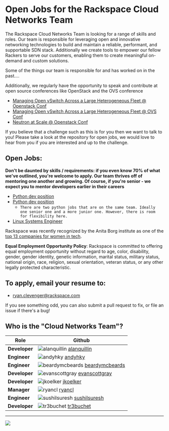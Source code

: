 # Open Jobs for the Rackspace Cloud Networks Team

The Rackspace Cloud Networks Team is looking for a range of skills and roles.
Our team is responsible for leveraging open and innovative networking
technologies to build and maintain a reliable, performant, and supportable SDN
stack. Additionally we create tools to empower our fellow Rackers to serve our
customers, enabling them to create meaningful on-demand and custom solutions.

Some of the things our team is responsible for and has worked on in the past....

Additionally, we regularly have the opportunity to speak and contribute at open source
conferences like OpenStack and the OVS conference

* [Managing Open vSwitch Across a Large Heterogeneous Fleet @ Openstack Conf](https://www.youtube.com/watch?v=iSpNGwI4bo0)
* [Managing Open vSwitch Across a Large Heterogeneous Fleet @ OVS Conf](https://www.youtube.com/watch?v=feyCYsNpz-k)
* [Neutron at Scale @ Openstack Conf](https://www.youtube.com/watch?v=74BR9fCQIAA)


If you believe that a challenge such as this is for you then we want to talk to you!
Please take a look at the repository for open jobs, we would love to hear from
you if you are interested and up to the challenge.

## Open Jobs:

**Don't be daunted by skills / requirements: if you even know 70% of what we've
outlined, you're welcome to apply. Our team thrives off of mentoring one another
and growing. Of course, if you're senior - we expect you to mentor developers
earlier in their careers**

* [Python dev position](https://github.com/ryancl/rackspace_cloudnetworks_jobs/blob/master/python-dev.md)
* [Python dev position](https://github.com/ryancl/rackspace_cloudnetworks_jobs/blob/master/python-dev-2.md)
  * `There are two python jobs that are on the same team. Ideally one senior one and a more junior one. However, there is room for flexibility here.`
* [ Linux Systems Engineer](https://github.com/ryancl/rackspace_cloudnetworks_jobs/blob/master/linux-systems-engineer.md)

Rackspace was recently recognized by the Anita Borg institute as one of the
[top 13 companies for women in tech](http://mashable.com/2015/04/09/women-in-tech-top-companies/).

**Equal Employment Opportunity Policy**: Rackspace is committed to offering equal employment opportunity without regard to age, color, disability, gender, gender identity, genetic information, marital status, military status, national origin, race, religion, sexual orientation, veteran status, or any other legally protected characteristic.



## To apply, email your resume to:

* ryan.clevenger@rackspace.com


If you see something odd, you can also submit a pull request to fix, or file an
issue if there's a bug!

## Who is the "Cloud Networks Team"?
|Role|Github|
|---    |---    |
|**Developer**|![alanquillin](https://avatars0.githubusercontent.com/u/1398816?v=3&s=20) [alanquillin](https://github.com/alanquillin)|
|**Engineer** |![andyhky](https://avatars2.githubusercontent.com/u/366092?v=3&s=20) [andyhky](https://github.com/andyhky)|
|**Engineer**|![beardymcbeards](https://avatars1.githubusercontent.com/u/1914641?v=3&s=20) [beardymcbeards](https://github.com/beardymcbeards)|
|**Developer**|![evanscottgray](https://avatars3.githubusercontent.com/u/1891697?v=3&s=20)  [evanscottgray](https://github.com/evanscottgray)|
|**Developer**|![jkoelker](https://avatars3.githubusercontent.com/u/75854?v=3&s=20) [jkoelker](https://github.com/jkoelker)|
|**Manager**|![ryancl](https://avatars3.githubusercontent.com/u/2342045?v=3&s=20) [ryancl](https://github.com/ryancl)|
|**Engineer**|![sushilsuresh](https://avatars0.githubusercontent.com/u/1730258?v=3&s=20) [sushilsuresh](https://github.com/sushilsuresh)|
|**Developer**|![tr3buchet](https://avatars3.githubusercontent.com/u/344580?v=3&s=20) [tr3buchet](https://github.com/tr3buchet)|

---

<img src="http://i.imgur.com/koapmwg.png" />
